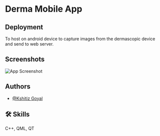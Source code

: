 
# Derma Mobile App





## Deployment

To host on android device to capture images from the dermascopic device and send to web server.


  
## Screenshots

![App Screenshot](https://via.placeholder.com/468x300?text=App+Screenshot+Here)

  
## Authors

- [@Kshitiz Goyal](https://github.com/kshitizgoyal5)

  
## 🛠 Skills
C++, QML, QT

  
